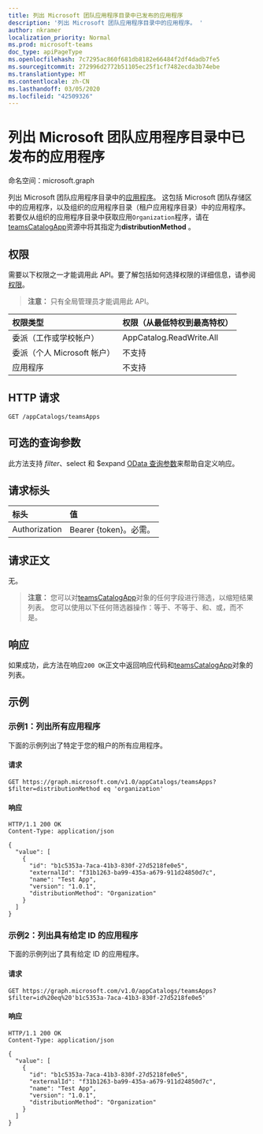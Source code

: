 ```yaml
---
title: 列出 Microsoft 团队应用程序目录中已发布的应用程序
description: '列出 Microsoft 团队应用程序目录中的应用程序。 '
author: nkramer
localization_priority: Normal
ms.prod: microsoft-teams
doc_type: apiPageType
ms.openlocfilehash: 7c7295ac860f681db8182e66484f2df4dadb7fe5
ms.sourcegitcommit: 272996d2772b51105ec25f1cf7482ecda3b74ebe
ms.translationtype: MT
ms.contentlocale: zh-CN
ms.lasthandoff: 03/05/2020
ms.locfileid: "42509326"
---
```

# <a name="list-the-published-apps-from-the-microsoft-teams-app-catalog"></a>列出 Microsoft 团队应用程序目录中已发布的应用程序

命名空间：microsoft.graph

列出 Microsoft 团队应用程序目录中的[应用程序](../resources/teamsapp.md)。
这包括 Microsoft 团队存储区中的应用程序，以及组织的应用程序目录（租户应用程序目录）中的应用程序。 若要仅从组织的应用程序目录中获取应用`Organization`程序，请在[teamsCatalogApp](../resources/teamsapp.md)资源中将其指定为**distributionMethod** 。

## <a name="permissions"></a>权限

需要以下权限之一才能调用此 API。要了解包括如何选择权限的详细信息，请参阅[权限](/graph/permissions_reference)。

> **注意：** 只有全局管理员才能调用此 API。

| 权限类型                        | 权限（从最低特权到最高特权） |
|:---------------------------------------|:------------------------------------|
| 委派（工作或学校帐户）     | AppCatalog.ReadWrite.All            |
| 委派（个人 Microsoft 帐户） | 不支持                       |
| 应用程序                            | 不支持                       |

## <a name="http-request"></a>HTTP 请求

<!-- { "blockType": "ignored" } -->

```http
GET /appCatalogs/teamsApps
```

## <a name="optional-query-parameters"></a>可选的查询参数

此方法支持 $filter、$select 和 $expand [OData 查询参数](/graph/query-parameters)来帮助自定义响应。

## <a name="request-headers"></a>请求标头

| 标头        | 值                     |
|:--------------|:--------------------------|
| Authorization | Bearer {token}。必需。 |

## <a name="request-body"></a>请求正文

无。

> **注意：** 您可以对[teamsCatalogApp](../resources/teamsapp.md)对象的任何字段进行筛选，以缩短结果列表。 您可以使用以下任何筛选器操作：等于、不等于、和、或，而不是。

## <a name="response"></a>响应

如果成功，此方法在响应`200 OK`正文中返回响应代码和[teamsCatalogApp](../resources/teamsapp.md)对象的列表。

## <a name="examples"></a>示例

### <a name="example-1-list-all-applications"></a>示例1：列出所有应用程序

下面的示例列出了特定于您的租户的所有应用程序。

#### <a name="request"></a>请求

```http
GET https://graph.microsoft.com/v1.0/appCatalogs/teamsApps?$filter=distributionMethod eq 'organization'
```

<!-- markdownlint-disable MD024 -->

#### <a name="response"></a>响应

```http
HTTP/1.1 200 OK
Content-Type: application/json

{
  "value": [
    {
      "id": "b1c5353a-7aca-41b3-830f-27d5218fe0e5",
      "externalId": "f31b1263-ba99-435a-a679-911d24850d7c",
      "name": "Test App",
      "version": "1.0.1",
      "distributionMethod": "Organization"
    }
  ]
}
```

### <a name="example-2-list-applications-with-a-given-id"></a>示例2：列出具有给定 ID 的应用程序

下面的示例列出了具有给定 ID 的应用程序。

#### <a name="request"></a>请求

```http
GET https://graph.microsoft.com/v1.0/appCatalogs/teamsApps?$filter=id%20eq%20'b1c5353a-7aca-41b3-830f-27d5218fe0e5'
```

#### <a name="response"></a>响应

```http
HTTP/1.1 200 OK
Content-Type: application/json

{
  "value": [
    {
      "id": "b1c5353a-7aca-41b3-830f-27d5218fe0e5",
      "externalId": "f31b1263-ba99-435a-a679-911d24850d7c",
      "name": "Test App",
      "version": "1.0.1",
      "distributionMethod": "Organization"
    }
  ]
}
```
